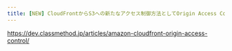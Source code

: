 ```yaml
---
title: [NEW] CloudFrontからS3への新たなアクセス制御方法としてOrigin Access Control (OAC)が発表されました！ | DevelopersIO
---
```


https://dev.classmethod.jp/articles/amazon-cloudfront-origin-access-control/

